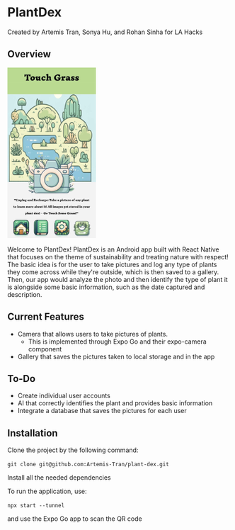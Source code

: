 # PlantDex

Created by Artemis Tran, Sonya Hu, and Rohan Sinha for LA Hacks

## Overview
<img src="assets/plant-dex-home.jpg" alt="Home Page" width="200" height="385"/>

Welcome to PlantDex! PlantDex is an Android app built with React Native that focuses on the theme of sustainability and treating nature with respect! The basic idea is for the user to take pictures and log any type of plants they come across while they're outside, which is then saved to a gallery. Then, our app would analyze the photo and then identify the type of plant it is alongside some basic information, such as the date captured and description.

## Current Features

* Camera that allows users to take pictures of plants. 
    * This is implemented through Expo Go and their expo-camera component
* Gallery that saves the pictures taken to local storage and in the app

 ## To-Do

* Create individual user accounts
* AI that correctly identifies the plant and provides basic information
* Integrate a database that saves the pictures for each user

## Installation

Clone the project by the following command:

`git clone git@github.com:Artemis-Tran/plant-dex.git`

Install all the needed dependencies

To run the application, use:

`npx start --tunnel`

and use the Expo Go app to scan the QR code
